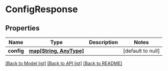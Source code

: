 # ConfigResponse

## Properties
Name | Type | Description | Notes
------------ | ------------- | ------------- | -------------
**config** | [**map[String, AnyType]**](AnyType.md) |  | [default to null]

[[Back to Model list]](../README.md#documentation-for-models) [[Back to API list]](../README.md#documentation-for-api-endpoints) [[Back to README]](../README.md)


